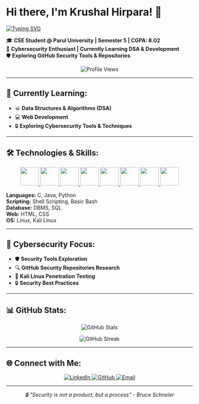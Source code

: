 # Hi there, I'm Krushal Hirpara! 👋

[![Typing SVG](https://readme-typing-svg.herokuapp.com?size=24&color=00FF00&lines=CSE+Student+%40+Parul+University;Cybersecurity+Enthusiast;DSA+%26+Development+Learner;Exploring+Security+Tools+%26+Repos)](https://github.com/KRUSHAL2956)

🎓 **CSE Student @ Parul University | Semester 5 | CGPA: 8.02**  
🔐 **Cybersecurity Enthusiast | Currently Learning DSA & Development**  
🛡️ **Exploring GitHub Security Tools & Repositories**

<p align="center">
  <img src="https://komarev.com/ghpvc/?username=KRUSHAL2956&color=green&style=for-the-badge" alt="Profile Views">
</p>

---

## 🚀 Currently Learning:
- 📊 **Data Structures & Algorithms (DSA)**
- 💻 **Web Development**
- 🔒 **Exploring Cybersecurity Tools & Techniques**


---

## 🛠️ Technologies & Skills:
<p align="center">
  <a href="https://en.wikipedia.org/wiki/C_(programming_language)" title="C">
    <img src="https://cdn.jsdelivr.net/gh/devicons/devicon/icons/c/c-original.svg" width="50" height="50">
  </a>
  <a href="https://www.java.com/" title="Java">
    <img src="https://cdn.jsdelivr.net/gh/devicons/devicon/icons/java/java-original.svg" width="50" height="50">
  </a>
  <a href="https://www.python.org/" title="Python">
    <img src="https://cdn.jsdelivr.net/gh/devicons/devicon/icons/python/python-original.svg" width="50" height="50">
  </a>
  <a href="https://developer.mozilla.org/en-US/docs/Web/HTML" title="HTML">
    <img src="https://cdn.jsdelivr.net/gh/devicons/devicon/icons/html5/html5-original.svg" width="50" height="50">
  </a>
  <a href="https://developer.mozilla.org/en-US/docs/Web/CSS" title="CSS">
    <img src="https://cdn.jsdelivr.net/gh/devicons/devicon/icons/css3/css3-original.svg" width="50" height="50">
  </a>
  <a href="https://www.linux.org/" title="Linux">
    <img src="https://cdn.jsdelivr.net/gh/devicons/devicon/icons/linux/linux-original.svg" width="50" height="50">
  </a>
  <a href="https://www.kali.org/" title="Kali Linux">
    <img src="https://img.icons8.com/color/48/000000/kali-linux.png" width="50" height="50">
  </a>
  <a href="https://www.mysql.com/" title="SQL/DBMS">
    <img src="https://cdn.jsdelivr.net/gh/devicons/devicon/icons/mysql/mysql-original.svg" width="50" height="50">
  </a>
</p>

**Languages:** C, Java, Python  
**Scripting:** Shell Scripting, Basic Bash  
**Database:** DBMS, SQL  
**Web:** HTML, CSS  
**OS:** Linux, Kali Linux  

---

## 🔐 Cybersecurity Focus:
- 🛡️ **Security Tools Exploration**
- 🔍 **GitHub Security Repositories Research**
- 🐧 **Kali Linux Penetration Testing**
- 🔒 **Security Best Practices**

---

## 📊 GitHub Stats:
<p align="center">
  <img src="https://github-readme-stats.vercel.app/api?username=KRUSHAL2956&show_icons=true&theme=dark&count_private=true" alt="GitHub Stats">
</p>

<p align="center">
  <img src="https://github-readme-streak-stats.herokuapp.com/?user=KRUSHAL2956&theme=dark" alt="GitHub Streak">
</p>

---

## 🌐 Connect with Me:
<p align="center">
  <a href="http://www.linkedin.com/in/krushal-hirpara-29y05" title="LinkedIn">
    <img src="https://img.shields.io/badge/LinkedIn-0077B5?style=for-the-badge&logo=linkedin&logoColor=white" alt="LinkedIn">
  </a>
  <a href="https://github.com/KRUSHAL2956" title="GitHub">
    <img src="https://img.shields.io/badge/GitHub-100000?style=for-the-badge&logo=github&logoColor=white" alt="GitHub">
  </a>
  <a href="mailto:krushalhirpara.connect@gmail.com" title="Email">
    <img src="https://img.shields.io/badge/Gmail-D14836?style=for-the-badge&logo=gmail&logoColor=white" alt="Email">
  </a>
</p>

---

<p align="center">
  <i>🔒 "Security is not a product, but a process" - Bruce Schneier</i>
</p>